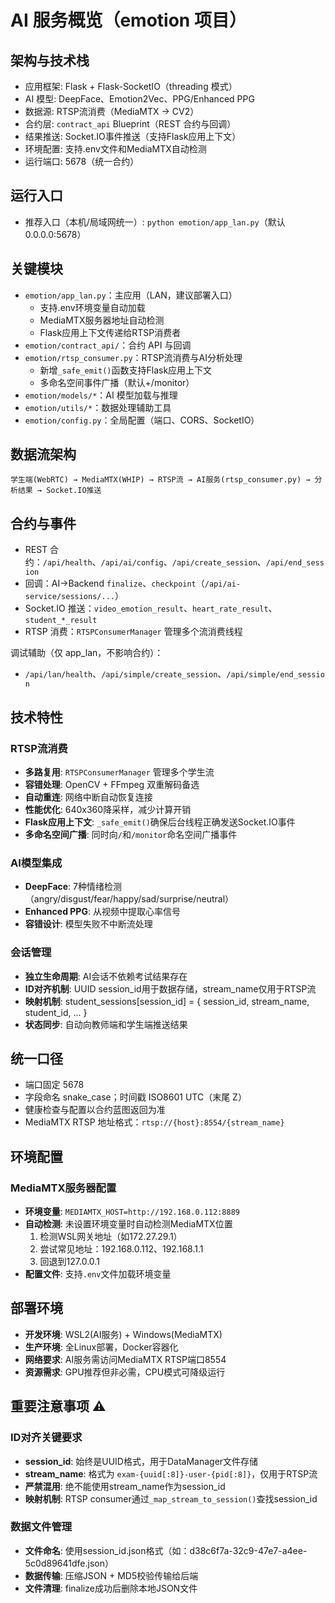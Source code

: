 # AI 服务概览（emotion 项目）

## 架构与技术栈
- 应用框架: Flask + Flask-SocketIO（threading 模式）
- AI 模型: DeepFace、Emotion2Vec、PPG/Enhanced PPG
- 数据源: RTSP流消费（MediaMTX → CV2）
- 合约层: `contract_api` Blueprint（REST 合约与回调）
- 结果推送: Socket.IO事件推送（支持Flask应用上下文）
- 环境配置: 支持.env文件和MediaMTX自动检测
- 运行端口: 5678（统一合约）

## 运行入口
- 推荐入口（本机/局域网统一）: `python emotion/app_lan.py`（默认 0.0.0.0:5678）

## 关键模块
- `emotion/app_lan.py`：主应用（LAN，建议部署入口）
  - 支持.env环境变量自动加载
  - MediaMTX服务器地址自动检测
  - Flask应用上下文传递给RTSP消费者
- `emotion/contract_api/`：合约 API 与回调
- `emotion/rtsp_consumer.py`：RTSP流消费与AI分析处理
  - 新增`_safe_emit()`函数支持Flask应用上下文
  - 多命名空间事件广播（默认+/monitor）
- `emotion/models/*`：AI 模型加载与推理
- `emotion/utils/*`：数据处理辅助工具
- `emotion/config.py`：全局配置（端口、CORS、SocketIO）

## 数据流架构
```
学生端(WebRTC) → MediaMTX(WHIP) → RTSP流 → AI服务(rtsp_consumer.py) → 分析结果 → Socket.IO推送
```

## 合约与事件
- REST 合约：`/api/health`、`/api/ai/config`、`/api/create_session`、`/api/end_session`
- 回调：AI→Backend `finalize`、`checkpoint`（`/api/ai-service/sessions/...`）
- Socket.IO 推送：`video_emotion_result`、`heart_rate_result`、`student_*_result`
- RTSP 消费：`RTSPConsumerManager` 管理多个流消费线程

调试辅助（仅 app_lan，不影响合约）：
- `/api/lan/health`、`/api/simple/create_session`、`/api/simple/end_session`

## 技术特性

### RTSP流消费
- **多路复用**: `RTSPConsumerManager` 管理多个学生流
- **容错处理**: OpenCV + FFmpeg 双重解码备选
- **自动重连**: 网络中断自动恢复连接
- **性能优化**: 640x360降采样，减少计算开销
- **Flask应用上下文**: `_safe_emit()`确保后台线程正确发送Socket.IO事件
- **多命名空间广播**: 同时向`/`和`/monitor`命名空间广播事件

### AI模型集成
- **DeepFace**: 7种情绪检测（angry/disgust/fear/happy/sad/surprise/neutral）
- **Enhanced PPG**: 从视频中提取心率信号
- **容错设计**: 模型失败不中断流处理

### 会话管理
- **独立生命周期**: AI会话不依赖考试结果存在
- **ID对齐机制**: UUID session_id用于数据存储，stream_name仅用于RTSP流
- **映射机制**: student_sessions[session_id] = { session_id, stream_name, student_id, ... }
- **状态同步**: 自动向教师端和学生端推送结果

## 统一口径
- 端口固定 5678
- 字段命名 snake_case；时间戳 ISO8601 UTC（末尾 Z）
- 健康检查与配置以合约蓝图返回为准
- MediaMTX RTSP 地址格式：`rtsp://{host}:8554/{stream_name}`

## 环境配置
### MediaMTX服务器配置
- **环境变量**: `MEDIAMTX_HOST=http://192.168.0.112:8889`
- **自动检测**: 未设置环境变量时自动检测MediaMTX位置
  1. 检测WSL网关地址（如172.27.29.1）
  2. 尝试常见地址：192.168.0.112、192.168.1.1
  3. 回退到127.0.0.1
- **配置文件**: 支持`.env`文件加载环境变量

## 部署环境
- **开发环境**: WSL2(AI服务) + Windows(MediaMTX)
- **生产环境**: 全Linux部署，Docker容器化
- **网络要求**: AI服务需访问MediaMTX RTSP端口8554
- **资源需求**: GPU推荐但非必需，CPU模式可降级运行

## 重要注意事项 ⚠️

### ID对齐关键要求
- **session_id**: 始终是UUID格式，用于DataManager文件存储
- **stream_name**: 格式为 `exam-{uuid[:8]}-user-{pid[:8]}`，仅用于RTSP流
- **严禁混用**: 绝不能使用stream_name作为session_id
- **映射机制**: RTSP consumer通过`_map_stream_to_session()`查找session_id

### 数据文件管理
- **文件命名**: 使用session_id.json格式（如：d38c6f7a-32c9-47e7-a4ee-5c0d89641dfe.json）
- **数据传输**: 压缩JSON + MD5校验传输给后端
- **文件清理**: finalize成功后删除本地JSON文件
